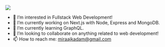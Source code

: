 ![](https://komarev.com/ghpvc/?username=miraajkadam&style=flat-square)


- 👀 I’m interested in Fullstack Web Development!
- 🔭 I’m currently working on Next.js with Node, Express and MongoDB.
- 🌱 I’m currently learning GraphQL.
- 👯 I’m looking to collaborate on anything related to web development!
- 📫 How to reach me: miraajkadam@gmail.com

<!-- - 💬 Ask me about ... -->
<!-- - 😄 Pronouns: ... -->
<!-- - 🤔 I’m looking for help with ... -->
<!-- - ⚡ Fun fact: ... -->
<!-- - 👯 I’m looking to collaborate on ... -->
